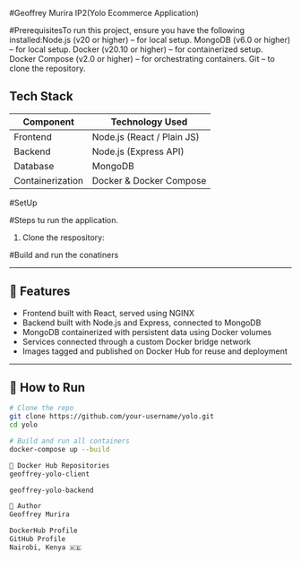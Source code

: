 #Geoffrey Murira IP2(Yolo Ecommerce Application)


#PrerequisitesTo run this project, ensure you have the following installed:Node.js (v20 or higher) – for local setup.
MongoDB (v6.0 or higher) – for local setup.
Docker (v20.10 or higher) – for containerized setup.
Docker Compose (v2.0 or higher) – for orchestrating containers.
Git – to clone the repository.




##  Tech Stack

| Component | Technology Used |
|----------|------------------|
| Frontend | Node.js (React / Plain JS) |
| Backend | Node.js (Express API) |
| Database | MongoDB |
| Containerization | Docker & Docker Compose |



#SetUp

#Steps tu run the application.
1. Clone the respository:


#Build and run the conatiners



---

## 🚀 Features

- Frontend built with React, served using NGINX
- Backend built with Node.js and Express, connected to MongoDB
- MongoDB containerized with persistent data using Docker volumes
- Services connected through a custom Docker bridge network
- Images tagged and published on Docker Hub for reuse and deployment

---

## 🐳 How to Run

```bash
# Clone the repo
git clone https://github.com/your-username/yolo.git
cd yolo

# Build and run all containers
docker-compose up --build

🔗 Docker Hub Repositories
geoffrey-yolo-client

geoffrey-yolo-backend

👤 Author
Geoffrey Murira

DockerHub Profile
GitHub Profile
Nairobi, Kenya 🇰🇪

